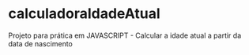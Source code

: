 # calculadoraIdadeAtual
Projeto para prática em JAVASCRIPT - Calcular a idade atual a partir da data de nascimento
